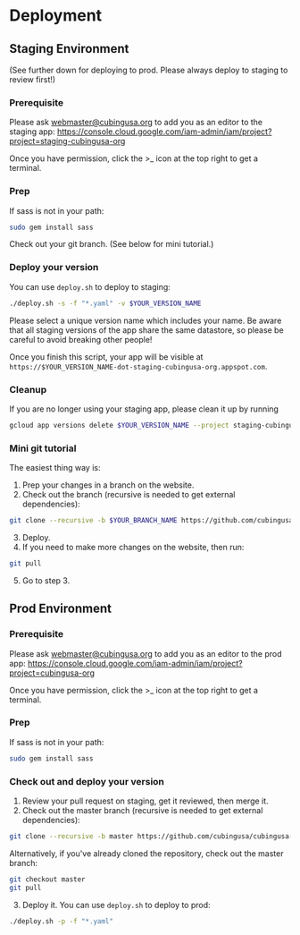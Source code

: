 # Deployment

## Staging Environment

(See further down for deploying to prod. Please always deploy to staging to review first!)

### Prerequisite

Please ask webmaster@cubingusa.org to add you as an editor to the staging app: https://console.cloud.google.com/iam-admin/iam/project?project=staging-cubingusa-org

Once you have permission, click the >_ icon at the top right to get a terminal.

### Prep

If sass is not in your path:

```sh
sudo gem install sass
```
Check out your git branch. (See below for mini tutorial.)

### Deploy your version

You can use `deploy.sh` to deploy to staging:

```sh
./deploy.sh -s -f "*.yaml" -v $YOUR_VERSION_NAME
```

Please select a unique version name which includes your name.  Be aware that all staging versions of the app share the same datastore, so please be careful to avoid breaking other people!

Once you finish this script, your app will be visible at `https://$YOUR_VERSION_NAME-dot-staging-cubingusa-org.appspot.com`.

### Cleanup

If you are no longer using your staging app, please clean it up by running

```sh
gcloud app versions delete $YOUR_VERSION_NAME --project staging-cubingusa-org
```

### Mini git tutorial

The easiest thing way is:

1. Prep your changes in a branch on the website.
2. Check out the branch (recursive is needed to get external dependencies):
```sh
git clone --recursive -b $YOUR_BRANCH_NAME https://github.com/cubingusa/cubingusa-org.git
```
3. Deploy.
4. If you need to make more changes on the website, then run:
```sh
git pull
```
5. Go to step 3.


## Prod Environment

### Prerequisite

Please ask webmaster@cubingusa.org to add you as an editor to the prod app: https://console.cloud.google.com/iam-admin/iam/project?project=cubingusa-org

Once you have permission, click the >_ icon at the top right to get a terminal.

### Prep

If sass is not in your path:

```sh
sudo gem install sass
```

### Check out and deploy your version

1. Review your pull request on staging, get it reviewed, then merge it.
2. Check out the master branch (recursive is needed to get external dependencies):
```sh
git clone --recursive -b master https://github.com/cubingusa/cubingusa-org.git
```
Alternatively, if you've already cloned the repository, check out the master branch:
```sh
git checkout master
git pull
```
3. Deploy it. You can use `deploy.sh` to deploy to prod:
```sh
./deploy.sh -p -f "*.yaml"
```


